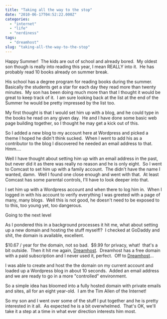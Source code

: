 ```yaml
---
title: "Taking all the way to the stop"
date: "2010-06-17T04:52:22.000Z"
categories: 
  - "internet"
  - "life"
  - "nerdiness"
tags: 
  - "dreamhost"
slug: "taking-all-the-way-to-the-stop"
---
```


Happy Summer!  The kids are out of school and already bored.  My oldest son though is really into reading this year, I mean REALLY into it.  He has probably read 10 books already on summer break.

His school has a degree program for reading books during the summer.  Basically the students get a star for each day they read more than twenty minutes.  My son has been doing much more than that I thought it would be great to keep track of it.  I am sure looking back at the list at the end of the Summer he would be pretty impressed by the list too.

My first thought is that I would set him up with a blog, and he could type in the books he read on any given day.  He and I have done some basic web page building together, so I thought he may get a kick out of this.

So I added a new blog to my account here at Wordpress and picked a theme I hoped he didn't think sucked.  When I went to add his as a contributor to the blog I discovered he needed an email address to that.  Hmm....

Well I have thought about setting him up with an email address in the past, but never did it as there was really no reason and he is only eight.  So I went to Comcast to set him up with a family account.  The didn't have the name I wanted, damn.  Well I found one close enough and went with that.  At least Comcast has some parental controls, I'll have to look deeper into that.

I set him up with a Wordpress account and when there to log him in.  When I logged in with his account to verify everything I was greeted with a page of many, many blogs.  Well this is not good, he doesn't need to be exposed to to this, too young yet, too dangerous.

Going to the next level

As I pondered this in a background processes it hit me, what about setting up a new domain and hosting the stuff myself!?  I checked at GoDaddy and shit, the domain is available, excellent.

$10.67 / year for the domain, not so bad.  $9.99 for privacy, what!  that's a bit outside.  Then it hit me again, [Dreamhost](http://www.dreamhost.com/r.cgi?490900).  Dreamhost has a free domain with a paid subscription and I never used it, perfect.  Off to [Dreamhost](http://www.dreamhost.com/r.cgi?490900)...

I was able to create and host the the domain on my current account and loaded up a Wordpress blog in about 10 seconds.  Added an email address and we are ready to go in a more "controlled" environment.

So a simple idea has bloomed into a fully hosted domain with private emails and sites, all for an eight year-old.  I am the Tim Allen of the Internet!

So my son and I went over some of the stuff I put together and he is pretty interested in it all.  As expected he is a bit overwhelmed.  That's OK, we'll take it a step at a time in what ever direction interests him most.
